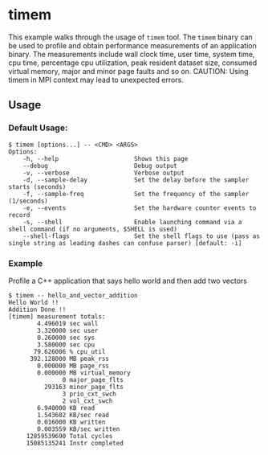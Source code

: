 # timem

This example walks through the usage of `timem` tool. The `timem` binary can be used to profile and obtain performance measurements of an application binary. The measurements include wall clock time, user time, system time, cpu time, percentage cpu utilization, peak resident dataset size, consumed virtual memory, major and minor page faults and so on. CAUTION: Using timem in MPI context may lead to unexpected errors.

## Usage

### Default Usage:

```console
$ timem [options...] -- <CMD> <ARGS>
Options:
    -h, --help                     Shows this page
    --debug                        Debug output
    -v, --verbose                  Verbose output
    -d, --sample-delay             Set the delay before the sampler starts (seconds)
    -f, --sample-freq              Set the frequency of the sampler (1/seconds)
    -e, --events                   Set the hardware counter events to record
    -s, --shell                    Enable launching command via a shell command (if no arguments, $SHELL is used)
    --shell-flags                  Set the shell flags to use (pass as single string as leading dashes can confuse parser) [default: -i]
```

### Example

Profile a C++ application that says hello world and then add two vectors

```console
$ timem -- hello_and_vector_addition
Hello World !!
Addition Done !!
[timem] measurement totals:
        4.496019 sec wall
        3.320000 sec user
        0.260000 sec sys
        3.580000 sec cpu
       79.626006 % cpu_util
      392.128000 MB peak_rss
        0.000000 MB page_rss
        0.000000 MB virtual_memory
               0 major_page_flts
          293163 minor_page_flts
               3 prio_cxt_swch
               2 vol_cxt_swch
        6.940000 KB read
        1.543602 KB/sec read
        0.016000 KB written
        0.003559 KB/sec written
     12859539690 Total cycles
     15085135241 Instr completed
```